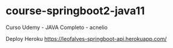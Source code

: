 # course-springboot2-java11
Curso Udemy - JAVA Completo - acnelio

Deploy Heroku
https://leofalves-springboot-api.herokuapp.com/
